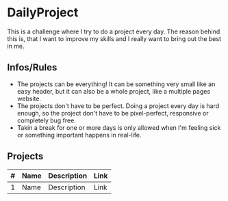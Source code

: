# DailyProject

This is a challenge where I try to do a project every day. The reason behind this is, that I want to improve my skills and I really want to bring out the best in me.

## Infos/Rules

* The projects can be everything! It can be something very small like an easy header, but it can also be a whole project, like a multiple pages website.
* The projects don't have to be perfect. Doing a project every day is hard enough, so the project don't have to be pixel-perfect, responsive or completely bug free.
* Takin a break for one or more days is only allowed when I'm feeling sick or something important happens in real-life.

## Projects

| #  |  Name | Description  |  Link |
|----|-------|--------------|-------|
|1|Name|Description|Link|
